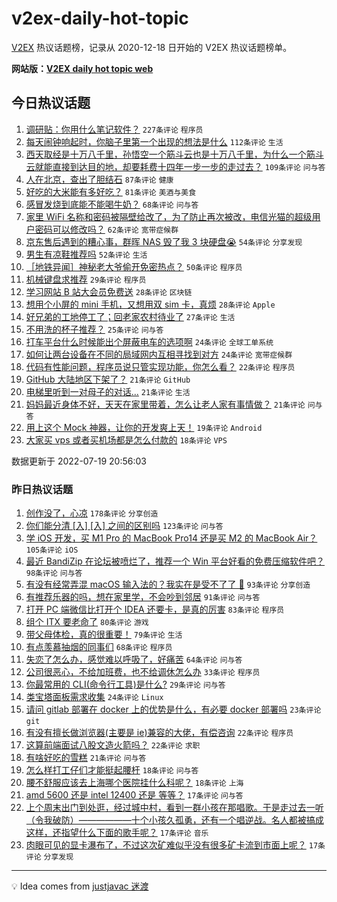 # v2ex-daily-hot-topic

[V2EX](https://www.v2ex.com/) 热议话题榜，记录从 2020-12-18 日开始的 V2EX 热议话题榜单。

**网站版：[V2EX daily hot topic web](https://boojack.github.io/v2ex-daily-hot-topic-web/)**

## 今日热议话题

<!-- TODAY BEGIN -->

1. [调研贴：你用什么笔记软件？](https://www.v2ex.com/t/867254) `227条评论` `程序员`
1. [每天闹钟响起时，你脑子里第一个出现的想法是什么](https://www.v2ex.com/t/867213) `112条评论` `生活`
1. [西天取经是十万八千里，孙悟空一个筋斗云也是十万八千里，为什么一个筋斗云就能直接到达目的地，却要耗费十四年一步一步的走过去？](https://www.v2ex.com/t/867156) `109条评论` `问与答`
1. [人在北京，查出了胆结石](https://www.v2ex.com/t/867195) `87条评论` `健康`
1. [好吃的大米能有多好吃？](https://www.v2ex.com/t/867227) `81条评论` `美酒与美食`
1. [感冒发烧到底能不能喝牛奶？](https://www.v2ex.com/t/867226) `68条评论` `问与答`
1. [家里 WiFi 名称和密码被隔壁给改了，为了防止再次被改，电信光猫的超级用户密码可以修改吗？](https://www.v2ex.com/t/867189) `62条评论` `宽带症候群`
1. [京东售后遇到的糟心事，群晖 NAS 毁了我 3 块硬盘😭](https://www.v2ex.com/t/867178) `54条评论` `分享发现`
1. [男生有凉鞋推荐吗](https://www.v2ex.com/t/867187) `52条评论` `生活`
1. [［地铁异闻］神秘老大爷偷开免密热点？](https://www.v2ex.com/t/867151) `50条评论` `程序员`
1. [机械键盘求推荐](https://www.v2ex.com/t/867290) `29条评论` `程序员`
1. [学习网站 B 站大会员免费送](https://www.v2ex.com/t/867219) `28条评论` `区块链`
1. [想用个小屏的 mini 手机，又想用双 sim 卡，真烦](https://www.v2ex.com/t/867216) `28条评论` `Apple`
1. [好兄弟的工地停工了；回老家农村待业了](https://www.v2ex.com/t/867285) `27条评论` `生活`
1. [不用洗的杯子推荐？](https://www.v2ex.com/t/867388) `25条评论` `问与答`
1. [打车平台什么时候能出个屏蔽电车的选项啊](https://www.v2ex.com/t/867339) `24条评论` `全球工单系统`
1. [如何让两台设备在不同的局域网内互相寻找到对方](https://www.v2ex.com/t/867224) `24条评论` `宽带症候群`
1. [代码有性能问题，程序员说只管实现功能，你怎么看？](https://www.v2ex.com/t/867344) `22条评论` `程序员`
1. [GitHub 大陆地区下架了？](https://www.v2ex.com/t/867384) `21条评论` `GitHub`
1. [电梯里听到一对母子的对话...](https://www.v2ex.com/t/867324) `21条评论` `生活`
1. [妈妈最近身体不好，天天在家里带着，怎么让老人家有事情做？](https://www.v2ex.com/t/867235) `21条评论` `问与答`
1. [用上这个 Mock 神器，让你的开发爽上天！](https://www.v2ex.com/t/867293) `19条评论` `Android`
1. [大家买 vps 或者买机场都是怎么付款的](https://www.v2ex.com/t/867208) `18条评论` `VPS`

数据更新于 2022-07-19 20:56:03

<!-- TODAY END -->

### 昨日热议话题

<!-- YESTERDAY BEGIN -->

1. [创作没了，心凉](https://www.v2ex.com/t/867078) `178条评论` `分享创造`
1. [你们能分清 [入] [⼊] 之间的区别吗](https://www.v2ex.com/t/866890) `123条评论` `问与答`
1. [学 iOS 开发，买 M1 Pro 的 MacBook Pro14 还是买 M2 的 MacBook Air？](https://www.v2ex.com/t/866938) `105条评论` `iOS`
1. [最近 BandiZip 在论坛被喷烂了，推荐一个 Win 平台好看的免费压缩软件吧？](https://www.v2ex.com/t/866925) `98条评论` `问与答`
1. [有没有经常弄混 macOS 输入法的？我实在是受不了了 😤](https://www.v2ex.com/t/866880) `93条评论` `分享创造`
1. [有推荐乐器的吗，想在家里学，不会吵到邻居](https://www.v2ex.com/t/866915) `91条评论` `问与答`
1. [打开 PC 端微信比打开个 IDEA 还要卡，是真的厉害](https://www.v2ex.com/t/866882) `83条评论` `程序员`
1. [组个 ITX 要老命了](https://www.v2ex.com/t/866912) `80条评论` `游戏`
1. [带父母体检，真的很重要！](https://www.v2ex.com/t/866928) `79条评论` `生活`
1. [有点羡慕抽烟的同事们](https://www.v2ex.com/t/867027) `68条评论` `程序员`
1. [失恋了怎么办，感觉难以呼吸了，好痛苦](https://www.v2ex.com/t/866898) `64条评论` `问与答`
1. [公司很恶心，不给加班费，也不给调休怎么办](https://www.v2ex.com/t/867054) `33条评论` `程序员`
1. [你最常用的 CLI(命令行工具)是什么?](https://www.v2ex.com/t/867016) `29条评论` `问与答`
1. [类宝塔面板需求收集](https://www.v2ex.com/t/867082) `24条评论` `Linux`
1. [请问 gitlab 部署在 docker 上的优势是什么，有必要 docker 部署吗](https://www.v2ex.com/t/867033) `23条评论` `git`
1. [有没有擅长做浏览器(主要是 ie)兼容的大佬，有偿咨询](https://www.v2ex.com/t/867045) `22条评论` `程序员`
1. [这算前端面试八股文造火箭吗？](https://www.v2ex.com/t/866998) `22条评论` `求职`
1. [有啥好吃的雪糕](https://www.v2ex.com/t/866994) `21条评论` `问与答`
1. [怎么样打工仔们才能挺起腰杆](https://www.v2ex.com/t/867059) `18条评论` `问与答`
1. [腰不舒服应该去上海哪个医院挂什么科呢？](https://www.v2ex.com/t/867034) `18条评论` `上海`
1. [amd 5600 还是 intel 12400 还是 等等？](https://www.v2ex.com/t/867142) `17条评论` `问与答`
1. [上个周末出门到处逛，经过城中村，看到一群小孩在那唱歌。于是走过去一听（令我破防）——————十个小孩久孤勇，还有一个唱逆战。名人都被搞成这样，还指望什么下面的歌手呢？](https://www.v2ex.com/t/867081) `17条评论` `音乐`
1. [肉眼可见的显卡瀑布了，不过这次矿难似乎没有很多矿卡流到市面上呢？](https://www.v2ex.com/t/866894) `17条评论` `分享发现`

<!-- YESTERDAY END -->

---

💡 Idea comes from [justjavac 迷渡](https://github.com/justjavac/)
